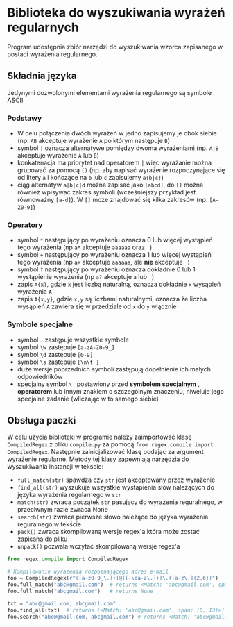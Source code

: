 # **Biblioteka do wyszukiwania wyrażeń regularnych**

Program udostępnia zbiór narzędzi do wyszukiwania 
wzorca zapisanego w postaci wyrażenia regularnego.

## Składnia języka
Jedynymi dozwolonymi elementami wyrażenia regularnego są symbole ASCII
### Podstawy
- W celu połączenia dwóch wyrażeń w jedno zapisujemy je obok siebie (np. `AB`
akceptuje wyrażenie `A` po którym następuje `B`) 
- symbol `|` oznacza alternatywe pomiędzy dwoma wyrażeniami
(np. `A|B` akceptuje wyrażenie `A` lub `B`)
- konkatenacja ma priorytet nad operatorem `|` więc wyrażanie można grupować za 
pomocą `()` (np. aby napisać wyrażenie rozpoczynające się od litery `a` i 
kończące na `b` lub `c` zapisujemy `a(b|c)`)
- ciąg alternatyw `a|b|c|d` można zapisać jako `[abcd]`, do `[]` można również
wpisywać zakres symboli (wcześniejszy przykład jest równoważny `[a-d]`). W `[]`
może znajdować się kilka zakresów (np. `[A-Z0-9]`)
### Operatory
- symbol `*` następujący po wyrażeniu oznacza 0 lub więcej wystąpień tego 
wyrażenia (np `a*` akceptuje `aaaaaa` oraz ` `)
- symbol `+` następujący po wyrażeniu oznacza 1 lub więcej wystąpień tego 
wyrażenia (np `a+` akceptuje `aaaaaa`, ale **nie** akceptuje ` `) 
- symbol `?` następujący po wyrażeniu oznacza dokładnie 0 lub 1
wystąpienie wyrażenia (np `a?` akceptuje `a` lub ` `) 
- zapis `A{x}`, gdzie `x` jest liczbą naturalną, oznacza dokładnie `x` 
wysąpień wyrażenia `A`
- zapis `A{x,y}`, gdzie `x,y` są liczbami naturalnymi, oznacza że liczba
wysąpień `A` zawiera się w przedziale od `x` do `y` włącznie
### Symbole specjalne
- symbol `.` zastępuje wszystkie symbole
- symbol `\w` zastępuje `[a-zA-Z0-9_]`
- symbol `\d` zastępuje `[0-9]`
- symbol `\s` zastępuje `[\n\t ]`
- duże wersje poprzednich symboli zastępują dopełnienie ich małych 
odpowiedników
- specjalny symbol `\ ` postawiony przed **symbolem specjalnym** , **operatorem**
lub innym znakiem o szczególnym znaczeniu, niweluje jego specjalne zadanie
(wliczając w to samego siebie) 

## Obsługa paczki
W celu użycia biblioteki w programie należy zaimportować klasę `CompiledRegex`
z pliku `compile.py` za pomocą ```from regex.compile import CompiledRegex```.
Następnie zainicjalizować klasę podając za argument wyrażenie regularne.
Metody tej klasy zapewniają narzędzia do wyszukiwania instancji w tekście:
- `full_match(str)` spawdza czy `str` jest akceptowany przez wyrażenie
- `find_all(str)` wyszukuje wszystkie wystapienia słów należących do języka 
wyrażenia regularnego w `str`
-  `match(str)` zwraca początek `str` pasujący do wyrażenia reguralnego, w 
przeciwnym razie zwraca None
- `search(str)` zwraca pierwsze słowo należące do języka wyrażenia reguralnego
w tekście
- `pack()` zwraca skompilowaną wersje regex'a która może zostać zapisana
do pliku
- `unpack()` pozwala wczytać skompilowaną wersje regex'a
```python
from regex.compile import CompiledRegex

# Kompilowanie wyrażenia rozpoznającego adres e-mail
foo = CompiledRegex(r"([a-z0-9_\.]+)@([-\da-z\.]+)\.([a-z\.]{2,6})")
foo.full_match("abc@gmail.com")  # returns <Match: 'abc@gmail.com', span: (0, 13)>
foo.full_match("abcgmail.com")   # returns None

txt = "abc@gmail.com, abcgmail.com"
foo.find_all(txt)  # returns [<Match: 'abc@gmail.com', span: (0, 13)>]
foo.search("abc@gmail.com, abcgmail.com") # returns <Match: 'abc@gmail.com', span: (0, 13)>
```
